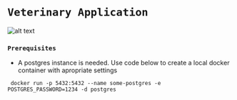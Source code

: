 # `Veterinary Application`

![alt text](https://www.k9ofmine.com/wp-content/uploads/2018/08/How-Much-Do-Samoyeds-Cost.jpg)

### `Prerequisites`
- A postgres instance is needed. Use code below to create a local docker container with apropriate settings

` docker run -p 5432:5432 --name some-postgres -e POSTGRES_PASSWORD=1234 -d postgres`